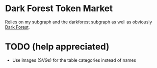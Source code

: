 # Dark Forest Token Market

Relies on [my subgraph](https://github.com/ZK-farts/DF-market-subgraph) and [the darkforest subgraph](https://github.com/darkforest-eth/eth/tree/master/subgraph) as well as obviously [Dark Forest](https://github.com/darkforest-eth).  

#  TODO (help appreciated)
 - Use images (SVGs) for the table categories instead of names

